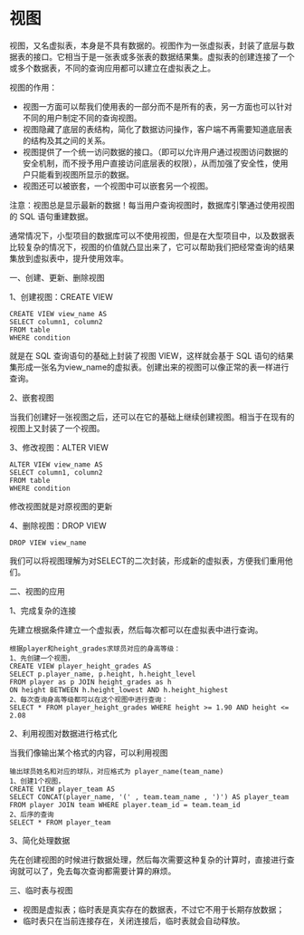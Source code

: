 # 视图

视图，又名虚拟表，本身是不具有数据的。视图作为一张虚拟表，封装了底层与数据表的接口。它相当于是一张表或多张表的数据结果集。虚拟表的创建连接了一个或多个数据表，不同的查询应用都可以建立在虚拟表之上。

视图的作用：

- 视图一方面可以帮我们使用表的一部分而不是所有的表，另一方面也可以针对不同的用户制定不同的查询视图。
- 视图隐藏了底层的表结构，简化了数据访问操作，客户端不再需要知道底层表的结构及其之间的关系。
- 视图提供了一个统一访问数据的接口。（即可以允许用户通过视图访问数据的安全机制，而不授予用户直接访问底层表的权限），从而加强了安全性，使用户只能看到视图所显示的数据。
- 视图还可以被嵌套，一个视图中可以嵌套另一个视图。

注意：视图总是显示最新的数据！每当用户查询视图时，数据库引擎通过使用视图的 SQL 语句重建数据。

通常情况下，小型项目的数据库可以不使用视图，但是在大型项目中，以及数据表比较复杂的情况下，视图的价值就凸显出来了，它可以帮助我们把经常查询的结果集放到虚拟表中，提升使用效率。

一、创建、更新、删除视图

1、创建视图：CREATE VIEW

```
CREATE VIEW view_name AS
SELECT column1, column2
FROM table
WHERE condition
```

就是在 SQL 查询语句的基础上封装了视图 VIEW，这样就会基于 SQL 语句的结果集形成一张名为view_name的虚拟表。创建出来的视图可以像正常的表一样进行查询。

2、嵌套视图

当我们创建好一张视图之后，还可以在它的基础上继续创建视图。相当于在现有的视图上又封装了一个视图。

3、修改视图：ALTER VIEW

```
ALTER VIEW view_name AS
SELECT column1, column2
FROM table
WHERE condition
```

修改视图就是对原视图的更新

4、删除视图：DROP VIEW

```
DROP VIEW view_name
```

我们可以将视图理解为对SELECT的二次封装，形成新的虚拟表，方便我们重用他们。

二、视图的应用

1、完成复杂的连接

先建立根据条件建立一个虚拟表，然后每次都可以在虚拟表中进行查询。

```
根据player和height_grades求球员对应的身高等级：
1、先创建一个视图，
CREATE VIEW player_height_grades AS
SELECT p.player_name, p.height, h.height_level
FROM player as p JOIN height_grades as h
ON height BETWEEN h.height_lowest AND h.height_highest
2、每次查询身高等级都可以在这个视图中进行查询：
SELECT * FROM player_height_grades WHERE height >= 1.90 AND height <= 2.08
```

2、利用视图对数据进行格式化

当我们像输出某个格式的内容，可以利用视图

```
输出球员姓名和对应的球队，对应格式为 player_name(team_name)
1、创建1个视图，
CREATE VIEW player_team AS 
SELECT CONCAT(player_name, '(' , team.team_name , ')') AS player_team FROM player JOIN team WHERE player.team_id = team.team_id
2、后序的查询
SELECT * FROM player_team
```

3、简化处理数据

先在创建视图的时候进行数据处理，然后每次需要这种复杂的计算时，直接进行查询就可以了，免去每次查询都需要计算的麻烦。

三、临时表与视图

- 视图是虚拟表；临时表是真实存在的数据表，不过它不用于长期存放数据；
- 临时表只在当前连接存在，关闭连接后，临时表就会自动释放。








